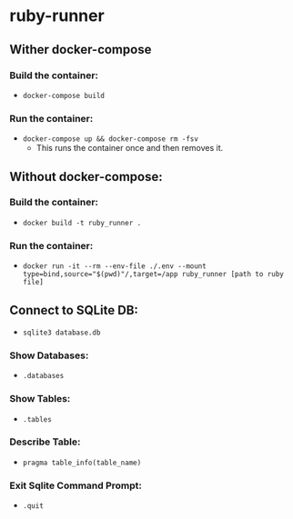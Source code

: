 # ruby-runner

## Wither docker-compose
### Build the container:
* `docker-compose build`

### Run the container:
* `docker-compose up && docker-compose rm -fsv`
  * This runs the container once and then removes it.


## Without docker-compose:
### Build the container:
* `docker build -t ruby_runner .`

### Run the container:
* `docker run -it --rm --env-file ./.env --mount type=bind,source="$(pwd)"/,target=/app ruby_runner [path to ruby file]`

## Connect to SQLite DB:
* `sqlite3 database.db`

### Show Databases:
* `.databases`

### Show Tables:
* `.tables`

### Describe Table:
* `pragma table_info(table_name)`

### Exit Sqlite Command Prompt:
* `.quit`
